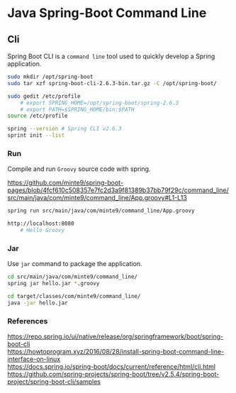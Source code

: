 # Java Spring-Boot Command Line

## Cli

Spring Boot CLI is a `command line` tool used to quickly develop a Spring application.

~~~sh
sudo mkdir /opt/spring-boot
sudo tar xzf spring-boot-cli-2.6.3-bin.tar.gz -C /opt/spring-boot/

sudo gedit /etc/profile
    # export SPRING_HOME=/opt/spring-boot/spring-2.6.3
    # export PATH=$SPRING_HOME/bin:$PATH
source /etc/profile

spring --version # Spring CLI v2.6.3
sprint init --list
~~~

### Run

Compile and run `Groovy` source code with spring.

https://github.com/minte9/spring-boot-pages/blob/4fcf610c508357e7fc2d3a9f81389b37bb79f29c/command_line/src/main/java/com/minte9/command_line/App.groovy#L1-L13

~~~sh
spring run src/main/java/com/minte9/command_line/App.groovy

http://localhost:8080
    # Hello Groovy
~~~

### Jar

Use `jar` command to package the application.

~~~sh
cd src/main/java/com/minte9/command_line/
spring jar hello.jar *.groovy

cd target/classes/com/minte9/command_line/
java -jar hello.jar
~~~

### References

https://repo.spring.io/ui/native/release/org/springframework/boot/spring-boot-cli  
https://howtoprogram.xyz/2016/08/28/install-spring-boot-command-line-interface-on-linux  
https://docs.spring.io/spring-boot/docs/current/reference/html/cli.html  
https://github.com/spring-projects/spring-boot/tree/v2.5.4/spring-boot-project/spring-boot-cli/samples  
